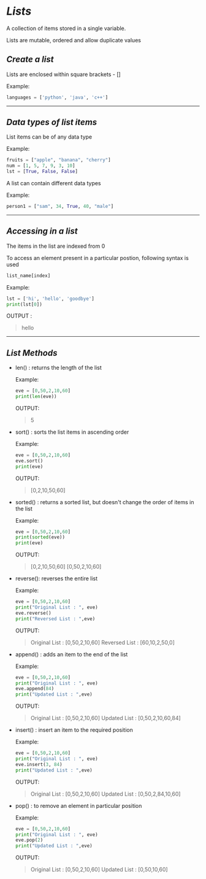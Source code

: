 _Lists_
=

A collection of items stored in a single variable.

Lists are mutable, ordered and allow duplicate values

## _Create a list_

Lists are enclosed within square brackets - []

Example:

```python
languages = ['python', 'java', 'c++']
```
---

## _Data types of list items_

List items can be of any data type

Example:
```python
fruits = ["apple", "banana", "cherry"]
num = [1, 5, 7, 9, 3, 10]
lst = [True, False, False]
```
A list can contain different data types

Example:
```python
person1 = ["sam", 34, True, 40, "male"]
```
---

## _Accessing in a list_

The items in the list are indexed from 0

To access an element present in a particular postion, following syntax is used

```python
list_name[index]
```

Example:

```python
lst = ['hi', 'hello', 'goodbye']
print(lst[0])
```

OUTPUT :
>hello

---
## _List Methods_

- len() : returns the length of the list

    Example:

    ```python
    eve = [0,50,2,10,60]
    print(len(eve))
    ```
    OUTPUT:
    >5

- sort() : sorts the list items in ascending order

    Example:

    ```python
    eve = [0,50,2,10,60]
    eve.sort()
    print(eve)
    ```

    OUTPUT:
    > [0,2,10,50,60]

- sorted() : returns a sorted list, but doesn't change the order of items in the list

    Example:

    ```python
    eve = [0,50,2,10,60]
    print(sorted(eve))
    print(eve)
    ```

    OUTPUT:
    > [0,2,10,50,60]
    [0,50,2,10,60]

- reverse(): reverses the entire list 

    Example:

    ```python
    eve = [0,50,2,10,60]
    print("Original List : ", eve)
    eve.reverse()
    print("Reversed List : ",eve)
    ```

    OUTPUT:
    > Original List : [0,50,2,10,60]
    Reversed List : [60,10,2,50,0]

- append() : adds an item to the end of the list

    Example:

    ```python
    eve = [0,50,2,10,60]
    print("Original List : ", eve)
    eve.append(84)
    print("Updated List : ",eve)
    ```

    OUTPUT:
    > Original List : [0,50,2,10,60]
    Updated List : [0,50,2,10,60,84]

- insert() : insert an item to the required position

    Example:

    ```python
    eve = [0,50,2,10,60]
    print("Original List : ", eve)
    eve.insert(3, 84)
    print("Updated List : ",eve)
    ```

    OUTPUT:
    > Original List : [0,50,2,10,60]
    Updated List : [0,50,2,84,10,60]

- pop() : to remove an element in particular position

    Example:

    ```python
    eve = [0,50,2,10,60]
    print("Original List : ", eve)
    eve.pop(2)
    print("Updated List : ",eve)
    ```

    OUTPUT:
    > Original List : [0,50,2,10,60]
    Updated List : [0,50,10,60]








